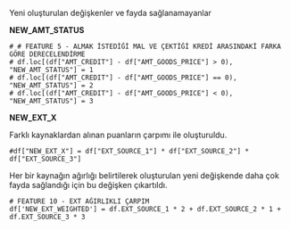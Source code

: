 Yeni oluşturulan değişkenler ve fayda sağlanamayanlar

**NEW_AMT_STATUS**

```
# # FEATURE 5 - ALMAK İSTEDİĞİ MAL VE ÇEKTİĞİ KREDİ ARASINDAKİ FARKA GÖRE DERECELENDİRME
# df.loc[(df["AMT_CREDIT"] - df["AMT_GOODS_PRICE"] > 0), "NEW_AMT_STATUS"] = 1
# df.loc[(df["AMT_CREDIT"] - df["AMT_GOODS_PRICE"] == 0), "NEW_AMT_STATUS"] = 2
# df.loc[(df["AMT_CREDIT"] - df["AMT_GOODS_PRICE"] < 0), "NEW_AMT_STATUS"] = 3
```

**NEW_EXT_X**

Farklı kaynaklardan alınan puanların çarpımı ile oluşturuldu.

```
#df["NEW_EXT_X"] = df["EXT_SOURCE_1"] * df["EXT_SOURCE_2"] * df["EXT_SOURCE_3"]
```

Her bir kaynağın ağırlığı belirtilerek oluşturulan yeni değişkende daha çok fayda sağlandığı için bu değişken çıkartıldı.

```
# FEATURE 10 - EXT AĞIRLIKLI ÇARPIM
df['NEW_EXT_WEIGHTED'] = df.EXT_SOURCE_1 * 2 + df.EXT_SOURCE_2 * 1 + df.EXT_SOURCE_3 * 3
```

